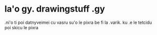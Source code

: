 # la'o gy. drawingstuff .gy
.ni'o ti poi datnyveimei cu vasru su'o le pixra be fi la .varik. ku .e le tetcidu poi skicu le pixra
